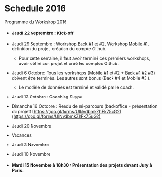 # Schedule 2016
Programme du Workshop 2016

* #### Jeudi 22 Septembre : Kick-off

* Jeudi 29 Septembre : [Workshop Back #1](https://github.com/Workshop-Polytechnique/Back_Workshop_1) et [#2](https://github.com/Workshop-Polytechnique/Back_Workshop_2), Workshop [Mobile #1](https://github.com/Workshop-Polytechnique/Mobile_Workshop_1), définition du projet, création du compte Github.

  * Pour cette semaine, il faut avoir terminé ces premiers workshops, avoir défini son projet et créé les comptes Github.

* Jeudi 6 Octobre: Tous les workshops ([Mobile #1](https://github.com/Workshop-Polytechnique/Mobile_Workshop_1) et [#2](https://github.com/Workshop-Polytechnique/Mobile_Workshop_2) + [Back #1](https://github.com/Workshop-Polytechnique/Back_Workshop_1) [#2](https://github.com/Workshop-Polytechnique/Back_Workshop_2) [#3](https://github.com/Workshop-Polytechnique/Back_Workshop_3)) doivent être terminés. Les autres sont bonus ([Back #4](https://github.com/Workshop-Polytechnique/Back_Workshop_4) et [Mobile #3](https://github.com/Workshop-Polytechnique/Mobile_Workshop_3) ).
  * Le modèle de données est terminé et validé par le coach.

* Jeudi 13 Octobre : Coaching Skype

* Dimanche 16 Octobre : Rendu de mi-parcours (backoffice + présentation du projet) [https://goo.gl/forms/UlNvdbmkZhFk75uG2](https://goo.gl/forms/UlNvdbmkZhFk75uG2)

* Jeudi 20 Novembre

* Vacances

*  Jeudi 3 Novembre

* Jeudi 10 Novembre

* #### Mardi 15 Novembre à 18h30 : Présentation des projets devant Jury à Paris.
